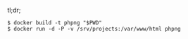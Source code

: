 tl;dr;
```shell
$ docker build -t phpng "$PWD"
$ docker run -d -P -v /srv/projects:/var/www/html phpng
```
